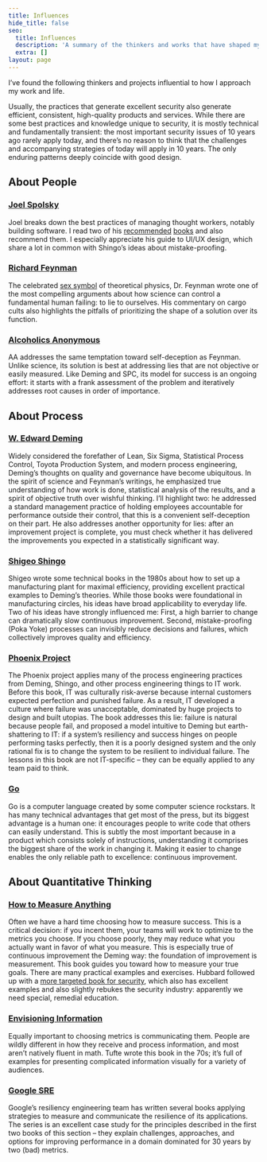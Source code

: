 ```yaml
---
title: Influences
hide_title: false
seo:
  title: Influences
  description: 'A summary of the thinkers and works that have shaped my approach to work and life.'
  extra: []
layout: page
---
```

I’ve found the following thinkers and projects influential to how I approach my work and life.

Usually, the practices that generate excellent security also generate efficient, consistent, high-quality products and services. While there are some best practices and knowledge unique to security, it is mostly technical and fundamentally transient: the most important security issues of 10 years ago rarely apply today, and there’s no reason to think that the challenges and accompanying strategies of today will apply in 10 years. The only enduring patterns deeply coincide with good design.

## About People

### [Joel Spolsky](https://www.joelonsoftware.com/)
Joel breaks down the best practices of managing thought workers, notably building software. I read two of his [recommended](https://www.google.com/books/edition/Peopleware/DVlsAQAAQBAJ) [books](https://www.google.com/books/edition/\_/20zXQQAACAAJ) and also recommend them. I especially appreciate his guide to UI/UX design, which share a lot in common with Shingo’s ideas about mistake-proofing.

### [Richard Feynman](https://en.wikipedia.org/wiki/Surely_You%27re_Joking,\_Mr.\_Feynman!) 
The celebrated [sex symbol](https://calisphere.org/item/10bedb2c1485caf64e851f4e75fe0214/) of theoretical physics, Dr. Feynman wrote one of the most compelling arguments about how science can control a fundamental human failing: to lie to ourselves. His commentary on cargo cults also highlights the pitfalls of prioritizing the shape of a solution over its function.

### [Alcoholics Anonymous](https://www.aa.org/pages/en_US/read-the-big-book-and-twelve-steps-and-twelve-traditions)
AA addresses the same temptation toward self-deception as Feynman. Unlike science, its solution is best at addressing lies that are not objective or easily measured. Like Deming and SPC, its model for success is an ongoing effort: it starts with a frank assessment of the problem and iteratively addresses root causes in order of importance.

## About Process

### [W. Edward Deming](https://www.youtube.com/watch?v=7pXu0qxtWPg)
Widely considered the forefather of Lean, Six Sigma, Statistical Process Control, Toyota Production System, and modern process engineering, Deming’s thoughts on quality and governance have become ubiquitous. In the spirit of science and Feynman’s writings, he emphasized true understanding of how work is done, statistical analysis of the results, and a spirit of objective truth over wishful thinking. I’ll highlight two: he addressed a standard management practice of holding employees accountable for performance outside their control, that this is a convenient self-deception on their part. He also addresses another opportunity for lies: after an improvement project is complete, you must check whether it has delivered the improvements you expected in a statistically significant way.

### [Shigeo Shingo](https://en.wikipedia.org/wiki/Shigeo_Shingo)
Shigeo wrote some technical books in the 1980s about how to set up a manufacturing plant for maximal efficiency, providing excellent practical examples to Deming’s theories. While those books were foundational in manufacturing circles, his ideas have broad applicability to everyday life. Two of his ideas have strongly influenced me: First, a high barrier to change can dramatically slow continuous  improvement. Second, mistake-proofing (Poka Yoke) processes can invisibly reduce decisions and failures, which collectively improves quality and efficiency.

### [Phoenix Project](https://itrevolution.com/the-phoenix-project/) 
The Phoenix project applies many of the process engineering practices from Deming, Shingo, and other process engineering things to IT work. Before this book, IT was culturally risk-averse because internal customers expected perfection and punished failure. As a result, IT developed a culture where failure was unacceptable, dominated by huge projects to design and built utopias. The book addresses this lie:  failure is natural because people fail, and proposed a model intuitive to Deming but earth-shattering to IT: if a system’s resiliency and success hinges on people performing tasks perfectly, then it is a poorly designed system and the only rational fix is to change the system to be resilient to individual failure. The lessons in this book are not IT-specific – they can be equally applied to any team paid to think. 

### [Go](https://golang.org/doc/faq#principles)
Go is a computer language created by some computer science rockstars. It has many technical advantages that get most of the press, but its biggest advantage is a human one: it encourages people to write code that others can easily understand. This is subtly the most important because in a product which consists solely of instructions, understanding it comprises the biggest share of the work in changing it. Making it easier to change enables the only reliable path to excellence: continuous improvement.

## About Quantitative Thinking

### [How to Measure Anything](https://www.google.com/books/edition/How_to_Measure_Anything/693e2X6XV3MC)
Often we have a hard time choosing how to measure success. This is a critical decision: if you incent them, your teams will work to optimize to the metrics you choose. If you choose poorly, they may reduce what you actually want in favor of what you measure. This is especially true of continuous improvement the Deming way: the foundation of improvement is measurement. This book guides you toward how to measure your true goals. There are many practical examples and exercises. Hubbard followed up with a [more targeted book for security](https://www.google.com/books/edition/How_to_Measure_Anything_in_Cybersecurity/8gulDAAAQBAJ), which also has excellent examples and also slightly rebukes the security industry: apparently we need special, remedial education. 

### [Envisioning Information](https://www.edwardtufte.com/tufte/books_ei)
Equally important to choosing metrics is communicating them. People are wildly different in how they receive and process information, and most aren’t natively fluent in math. Tufte wrote this book in the 70s; it’s full of examples for presenting complicated information visually for a variety of audiences.

### [Google SRE](https://sre.google/books/)
Google’s resiliency engineering team has written several books applying strategies to measure and communicate the resilience of its applications. The series is an excellent case study for the principles described in the first two books of this section – they explain challenges, approaches, and options for improving performance in a domain dominated for 30 years by two (bad) metrics.